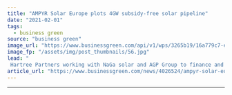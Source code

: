 ```yaml
---
title: "AMPYR Solar Europe plots 4GW subsidy-free solar pipeline"
date: "2021-02-01"
tags: 
  - business green
source: "business green"
image_url: "https://www.businessgreen.com/api/v1/wps/3265b19/16a779c7-ec0e-4865-9ac0-53ab2e7f02fd/8/Creacombe-solar-CORE-185x114.jpg"
image_fp: "/assets/img/post_thumbnails/56.jpg"
lead: "
 Hartree Partners working with NaGa solar and AGP Group to finance and build subsidy-free solar projects in UK, Netherlands and Germany  ..."
article_url: "https://www.businessgreen.com/news/4026524/ampyr-solar-europe-plots-4gw-subsidy-free-solar-pipeline"
---
```


---
